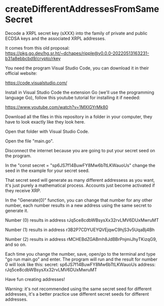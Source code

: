 # createDifferentAddressesFromSameSecret

Decode a XRPL secret key (sXXX) into the family of private and public ECDSA keys and the associated XRPL addresses.

It comes from this old proposal: https://pkg.go.dev/hg.sr.ht/~dchapes/ripple@v0.0.0-20220513163231-b31a8ebbcbd9/crypto/rkey

You need the program Visual Studio Code, you can download it in their official website:

https://code.visualstudio.com/

Install in Visual Studio Code the extension Go (we'll use the programming language Go), follow this youtube tutorial for installing it if needed: 

https://www.youtube.com/watch?v=1MXIGYrMk80

Download all the files in this repository in a folder in your computer, they have to look exactly like they look here.

Open that folder with Visual Studio Code.

Open the file "main.go".

Disconnect the internet because you are going to put your secret seed on the program.

In the "const secret = "sp6JS7f14BuwFY8Mw6bTtLKWauoUs" change the seed in the example for your secret seed.

That secret seed will generate as many different addressess as you want, it's just purely a mathematical process. Accounts just become activated if they receive XRP.

In the "Generate(0)" function, you can change that number for any other number, each number results in a new address using the same secret to generate it.

Number (0) results in address rJq5ce8cdbWBsysXx32rvLMV6DUxMwruMT

Number (1) results in address r3B2P7CDYUEYQVEjqwC9hjS3v5UqaBj4Bh

Number (2) results in address rMCHEBdZGABmh8JdBBrPnjmiJhyTKizqG9, and so on.

Each time you change the number, save, open/go to the terminal and type "go run main.go" and enter. The program will run and the result for number 0 will look like this:
secret: sp6JS7f14BuwFY8Mw6bTtLKWauoUs address: rJq5ce8cdbWBsysXx32rvLMV6DUxMwruMT

Have fun creating addresses!

Warning: it's not recommended using the same secret seed for different addresses, it's a better practice use different secret seeds for different addresses.

